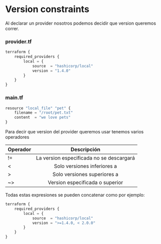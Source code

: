# Version constraints

Al declarar un provider nosotros podemos decidir que version queremos correr.

### provider.tf

```python
terraform {
    required_providers {
        local = {
            source  = "hashicorp/local"
            version = "1.4.0"
        }
    }
}
```

### main.tf

```python
resource "local_file" "pet" {
    filename = "/root/pet.txt"
    content  = "we love pets"
}
```

Para decir que version del provider queremos usar tenemos varios operadores

| Operador    | Descripción |
| :---        |    :----:   |
| !=          | La version especificada no se descargará |
| <           | Solo versiones inferiores a              |
| >           | Solo versiones superiores a              |
| ~>          | Version especificada o superior          |

Todas estas expresiones se pueden concatenar como por ejemplo:

```python
terraform {
    required_providers {
        local = {
            source  = "hashicorp/local"
            version = ">=1.4.0, < 2.0.0"
        }
    }
}
```